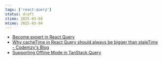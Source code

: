 ```yaml
---
tags: ['react-query']
status: draft
ctime: 2025-03-04
mtime: 2025-03-04
---
```


- [Become expert in React Query](https://tigerabrodi.blog/become-expert-in-react-query)
- [Why cacheTime in React Query should always be bigger than staleTime - Codemzy&#x27;s Blog](https://www.codemzy.com/blog/react-query-cachetime-staletime)
- [Supporting Offline Mode in TanStack Query](https://lucas-barake.github.io/persisting-tantsack-query-data-locally/)
